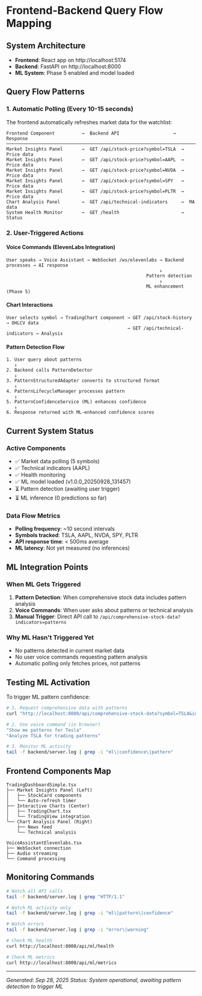 # Frontend-Backend Query Flow Mapping

## System Architecture
- **Frontend**: React app on http://localhost:5174
- **Backend**: FastAPI on http://localhost:8000
- **ML System**: Phase 5 enabled and model loaded

## Query Flow Patterns

### 1. Automatic Polling (Every 10-15 seconds)
The frontend automatically refreshes market data for the watchlist:

```
Frontend Component          →  Backend API                    →  Response
─────────────────────────────────────────────────────────────────────────
Market Insights Panel       →  GET /api/stock-price?symbol=TSLA  →  Price data
Market Insights Panel       →  GET /api/stock-price?symbol=AAPL  →  Price data  
Market Insights Panel       →  GET /api/stock-price?symbol=NVDA  →  Price data
Market Insights Panel       →  GET /api/stock-price?symbol=SPY   →  Price data
Market Insights Panel       →  GET /api/stock-price?symbol=PLTR  →  Price data
Chart Analysis Panel        →  GET /api/technical-indicators     →  MA data
System Health Monitor       →  GET /health                       →  Status
```

### 2. User-Triggered Actions

#### Voice Commands (ElevenLabs Integration)
```
User speaks → Voice Assistant → WebSocket /ws/elevenlabs → Backend processes → AI response
                                                         ↓
                                                    Pattern detection
                                                         ↓
                                                    ML enhancement (Phase 5)
```

#### Chart Interactions
```
User selects symbol → TradingChart component → GET /api/stock-history → OHLCV data
                                             → GET /api/technical-indicators → Analysis
```

#### Pattern Detection Flow
```
1. User query about patterns
   ↓
2. Backend calls PatternDetector
   ↓
3. PatternStructuredAdapter converts to structured format
   ↓
4. PatternLifecycleManager processes pattern
   ↓
5. PatternConfidenceService (ML) enhances confidence
   ↓
6. Response returned with ML-enhanced confidence scores
```

## Current System Status

### Active Components
- ✅ Market data polling (5 symbols)
- ✅ Technical indicators (AAPL)
- ✅ Health monitoring
- ✅ ML model loaded (v1.0.0_20250928_131457)
- ⏳ Pattern detection (awaiting user trigger)
- ⏳ ML inference (0 predictions so far)

### Data Flow Metrics
- **Polling frequency**: ~10 second intervals
- **Symbols tracked**: TSLA, AAPL, NVDA, SPY, PLTR
- **API response time**: < 500ms average
- **ML latency**: Not yet measured (no inferences)

## ML Integration Points

### When ML Gets Triggered
1. **Pattern Detection**: When comprehensive stock data includes pattern analysis
2. **Voice Commands**: When user asks about patterns or technical analysis
3. **Manual Trigger**: Direct API call to `/api/comprehensive-stock-data?indicators=patterns`

### Why ML Hasn't Triggered Yet
- No patterns detected in current market data
- No user voice commands requesting pattern analysis
- Automatic polling only fetches prices, not patterns

## Testing ML Activation

To trigger ML pattern confidence:
```bash
# 1. Request comprehensive data with patterns
curl "http://localhost:8000/api/comprehensive-stock-data?symbol=TSLA&indicators=patterns"

# 2. Use voice command (in browser)
"Show me patterns for Tesla"
"Analyze TSLA for trading patterns"

# 3. Monitor ML activity
tail -f backend/server.log | grep -i "ml\|confidence\|pattern"
```

## Frontend Components Map

```
TradingDashboardSimple.tsx
├── Market Insights Panel (Left)
│   ├── StockCard components
│   └── Auto-refresh timer
├── Interactive Charts (Center)
│   ├── TradingChart.tsx
│   └── TradingView integration
└── Chart Analysis Panel (Right)
    ├── News feed
    └── Technical analysis

VoiceAssistantElevenlabs.tsx
├── WebSocket connection
├── Audio streaming
└── Command processing
```

## Monitoring Commands

```bash
# Watch all API calls
tail -f backend/server.log | grep "HTTP/1.1"

# Watch ML activity only
tail -f backend/server.log | grep -i "ml\|pattern\|confidence"

# Watch errors
tail -f backend/server.log | grep -i "error\|warning"

# Check ML health
curl http://localhost:8000/api/ml/health

# Check ML metrics  
curl http://localhost:8000/api/ml/metrics
```

---
*Generated: Sep 28, 2025*
*Status: System operational, awaiting pattern detection to trigger ML*